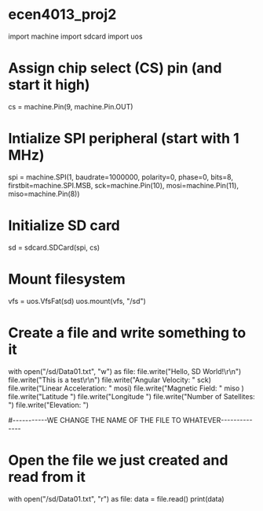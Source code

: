# ecen4013_proj2
import machine
import sdcard
import uos

# Assign chip select (CS) pin (and start it high)
cs = machine.Pin(9, machine.Pin.OUT)

# Intialize SPI peripheral (start with 1 MHz)
spi = machine.SPI(1,
                  baudrate=1000000,
                  polarity=0,
                  phase=0,
                  bits=8,
                  firstbit=machine.SPI.MSB,
                  sck=machine.Pin(10),
                  mosi=machine.Pin(11),
                  miso=machine.Pin(8))

# Initialize SD card
sd = sdcard.SDCard(spi, cs)

# Mount filesystem
vfs = uos.VfsFat(sd)
uos.mount(vfs, "/sd")


# Create a file and write something to it
with open("/sd/Data01.txt", "w") as file:
    file.write("Hello, SD World!\r\n")
    file.write("This is a test\r\n")
    file.write("Angular Velocity: " sck)
    file.write("Linear Acceleration: " mosi)
    file.write("Magnetic Field: " miso )
    file.write("Latitude ")
    file.write("Longitude ")
    file.write("Number of Satellites: ")
    file.write("Elevation: ")
    
    
    
#-----------WE CHANGE THE NAME OF THE FILE TO WHATEVER--------------

# Open the file we just created and read from it
with open("/sd/Data01.txt", "r") as file:
    data = file.read()
    print(data)
